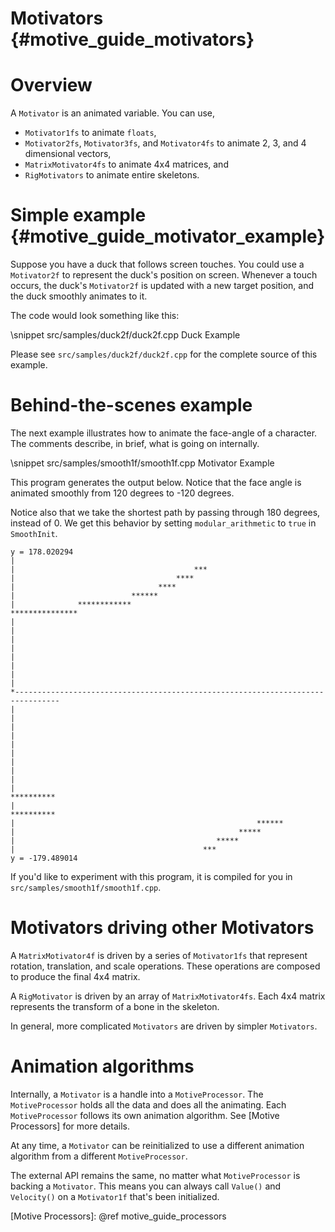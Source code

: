 Motivators   {#motive_guide_motivators}
==========

# Overview

A `Motivator` is an animated variable. You can use,

   * `Motivator1fs` to animate `floats`,
   * `Motivator2fs`, `Motivator3fs`, and `Motivator4fs` to animate
      2, 3, and 4 dimensional vectors,
   * `MatrixMotivator4fs` to animate 4x4 matrices, and
   * `RigMotivators` to animate entire skeletons.

# Simple example {#motive_guide_motivator_example}

Suppose you have a duck that follows screen touches.
You could use a `Motivator2f` to represent the duck's position on screen.
Whenever a touch occurs, the duck's `Motivator2f` is updated with a new
target position, and the duck smoothly animates to it.

The code would look something like this:

\snippet src/samples/duck2f/duck2f.cpp Duck Example

Please see `src/samples/duck2f/duck2f.cpp` for the complete source of this
example.

# Behind-the-scenes example

The next example illustrates how to animate the face-angle of a character.
The comments describe, in brief, what is going on internally.

\snippet src/samples/smooth1f/smooth1f.cpp Motivator Example

This program generates the output below. Notice that the face angle is
animated smoothly from 120 degrees to -120 degrees.

Notice also that we take the shortest path by passing through 180 degrees,
instead of 0. We get this behavior by setting `modular_arithmetic` to `true`
in `SmoothInit`.

    y = 178.020294
    |
    |                                        ***
    |                                    ****
    |                                ****
    |                          ******
    |              ************
    ***************
    |
    |
    |
    |
    |
    |
    |
    |
    *--------------------------------------------------------------------------------
    |
    |
    |
    |
    |
    |
    |
    |
    |
    |                                                                     **********
    |                                                            **********
    |                                                      ******
    |                                                  *****
    |                                             *****
    |                                          ***
    y = -179.489014

If you'd like to experiment with this program, it is compiled for you in
`src/samples/smooth1f/smooth1f.cpp`.

# Motivators driving other Motivators

A `MatrixMotivator4f` is driven by a series of `Motivator1fs` that represent
rotation, translation, and scale operations. These operations are composed
to produce the final 4x4 matrix.

A `RigMotivator` is driven by an array of `MatrixMotivator4fs`.
Each 4x4 matrix represents the transform of a bone in the skeleton.

In general, more complicated `Motivators` are driven by simpler `Motivators`.

# Animation algorithms

Internally, a `Motivator` is a handle into a `MotiveProcessor`.
The `MotiveProcessor` holds all the data and does all the animating.
Each `MotiveProcessor` follows its own animation algorithm.
See [Motive Processors] for more details.

At any time, a `Motivator` can be reinitialized to use a different
animation algorithm from a different `MotiveProcessor`.

The external API remains the same, no matter what `MotiveProcessor`
is backing a `Motivator`. This means you can always call `Value()` and
`Velocity()` on a `Motivator1f` that's been initialized.


  [Motive Processors]: @ref motive_guide_processors